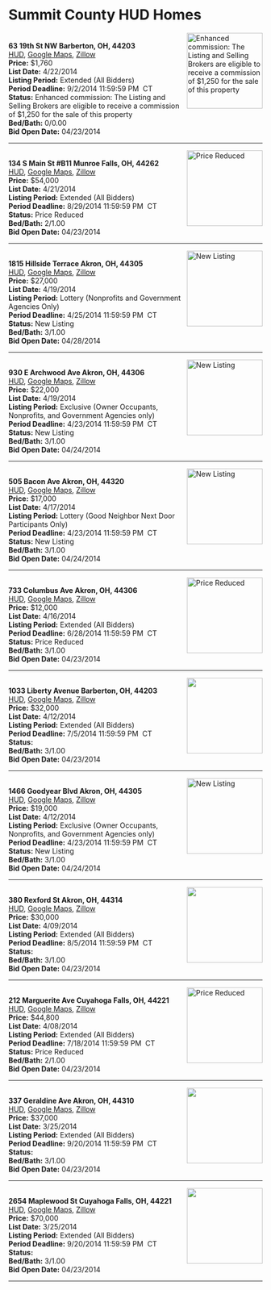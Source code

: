 # Summit County HUD Homes

[<img alt="Enhanced commission: The Listing and Selling Brokers are eligible to receive a commission of $1,250 for the sale of this property" src="https://www.hudhomestore.com/pages/ImageShow.aspx?Case=412-537707" align="right" style="height:150px;">](http://www.hudhomestore.com/Listing/PropertyDetails.aspx?caseNumber=412-537707)  
**63 19th St NW Barberton, OH, 44203**  
[HUD](http://www.hudhomestore.com/Listing/PropertyDetails.aspx?caseNumber=412-537707), [Google Maps](http://maps.google.com/maps?q=63+19th+St+NW+Barberton%2C+OH%2C+44203), [Zillow](http://www.zillow.com/homes/63+19th+St+NW+Barberton%2C+OH%2C+44203/)  
**Price:** $1,760  
**List Date:** 4/22/2014  
**Listing Period:** Extended (All Bidders)  
**Period Deadline:** 9/2/2014 11:59:59 PM  CT  
**Status:** Enhanced commission: The Listing and Selling Brokers are eligible to receive a commission of $1,250 for the sale of this property  
**Bed/Bath:** 0/0.00  
**Bid Open Date:** 04/23/2014

***

[<img alt="Price Reduced" src="https://www.hudhomestore.com/pages/ImageShow.aspx?Case=412-650588" align="right" style="height:150px;">](http://www.hudhomestore.com/Listing/PropertyDetails.aspx?caseNumber=412-650588)  
**134 S Main St #B11 Munroe Falls, OH, 44262**  
[HUD](http://www.hudhomestore.com/Listing/PropertyDetails.aspx?caseNumber=412-650588), [Google Maps](http://maps.google.com/maps?q=134+S+Main+St+%23B11+Munroe+Falls%2C+OH%2C+44262), [Zillow](http://www.zillow.com/homes/134+S+Main+St+%23B11+Munroe+Falls%2C+OH%2C+44262/)  
**Price:** $54,000  
**List Date:** 4/21/2014  
**Listing Period:** Extended (All Bidders)  
**Period Deadline:** 8/29/2014 11:59:59 PM  CT  
**Status:** Price Reduced  
**Bed/Bath:** 2/1.00  
**Bid Open Date:** 04/23/2014

***

[<img alt="New Listing" src="https://www.hudhomestore.com/pages/ImageShow.aspx?Case=412-559770" align="right" style="height:150px;">](http://www.hudhomestore.com/Listing/PropertyDetails.aspx?caseNumber=412-559770)  
**1815 Hillside Terrace Akron, OH, 44305**  
[HUD](http://www.hudhomestore.com/Listing/PropertyDetails.aspx?caseNumber=412-559770), [Google Maps](http://maps.google.com/maps?q=1815+Hillside+Terrace+Akron%2C+OH%2C+44305), [Zillow](http://www.zillow.com/homes/1815+Hillside+Terrace+Akron%2C+OH%2C+44305/)  
**Price:** $27,000  
**List Date:** 4/19/2014  
**Listing Period:** Lottery (Nonprofits and Government Agencies Only)  
**Period Deadline:** 4/25/2014 11:59:59 PM  CT  
**Status:** New Listing  
**Bed/Bath:** 3/1.00  
**Bid Open Date:** 04/28/2014

***

[<img alt="New Listing" src="https://www.hudhomestore.com/pages/ImageShow.aspx?Case=412-516041" align="right" style="height:150px;">](http://www.hudhomestore.com/Listing/PropertyDetails.aspx?caseNumber=412-516041)  
**930 E Archwood Ave Akron, OH, 44306**  
[HUD](http://www.hudhomestore.com/Listing/PropertyDetails.aspx?caseNumber=412-516041), [Google Maps](http://maps.google.com/maps?q=930+E+Archwood+Ave+Akron%2C+OH%2C+44306), [Zillow](http://www.zillow.com/homes/930+E+Archwood+Ave+Akron%2C+OH%2C+44306/)  
**Price:** $22,000  
**List Date:** 4/19/2014  
**Listing Period:** Exclusive (Owner Occupants, Nonprofits, and Government Agencies only)  
**Period Deadline:** 4/23/2014 11:59:59 PM  CT  
**Status:** New Listing  
**Bed/Bath:** 3/1.00  
**Bid Open Date:** 04/24/2014

***

[<img alt="New Listing" src="https://www.hudhomestore.com/pages/ImageShow.aspx?Case=412-434307" align="right" style="height:150px;">](http://www.hudhomestore.com/Listing/PropertyDetails.aspx?caseNumber=412-434307)  
**505 Bacon Ave Akron, OH, 44320**  
[HUD](http://www.hudhomestore.com/Listing/PropertyDetails.aspx?caseNumber=412-434307), [Google Maps](http://maps.google.com/maps?q=505+Bacon+Ave+Akron%2C+OH%2C+44320), [Zillow](http://www.zillow.com/homes/505+Bacon+Ave+Akron%2C+OH%2C+44320/)  
**Price:** $17,000  
**List Date:** 4/17/2014  
**Listing Period:** Lottery (Good Neighbor Next Door Participants Only)  
**Period Deadline:** 4/23/2014 11:59:59 PM  CT  
**Status:** New Listing  
**Bed/Bath:** 3/1.00  
**Bid Open Date:** 04/24/2014

***

[<img alt="Price Reduced" src="https://www.hudhomestore.com/pages/ImageShow.aspx?Case=412-442922" align="right" style="height:150px;">](http://www.hudhomestore.com/Listing/PropertyDetails.aspx?caseNumber=412-442922)  
**733 Columbus Ave Akron, OH, 44306**  
[HUD](http://www.hudhomestore.com/Listing/PropertyDetails.aspx?caseNumber=412-442922), [Google Maps](http://maps.google.com/maps?q=733+Columbus+Ave+Akron%2C+OH%2C+44306), [Zillow](http://www.zillow.com/homes/733+Columbus+Ave+Akron%2C+OH%2C+44306/)  
**Price:** $12,000  
**List Date:** 4/16/2014  
**Listing Period:** Extended (All Bidders)  
**Period Deadline:** 6/28/2014 11:59:59 PM  CT  
**Status:** Price Reduced  
**Bed/Bath:** 3/1.00  
**Bid Open Date:** 04/23/2014

***

[<img alt="" src="https://www.hudhomestore.com/pages/ImageShow.aspx?Case=412-558440" align="right" style="height:150px;">](http://www.hudhomestore.com/Listing/PropertyDetails.aspx?caseNumber=412-558440)  
**1033 Liberty Avenue Barberton, OH, 44203**  
[HUD](http://www.hudhomestore.com/Listing/PropertyDetails.aspx?caseNumber=412-558440), [Google Maps](http://maps.google.com/maps?q=1033+Liberty+Avenue+Barberton%2C+OH%2C+44203), [Zillow](http://www.zillow.com/homes/1033+Liberty+Avenue+Barberton%2C+OH%2C+44203/)  
**Price:** $32,000  
**List Date:** 4/12/2014  
**Listing Period:** Extended (All Bidders)  
**Period Deadline:** 7/5/2014 11:59:59 PM  CT  
**Status:**   
**Bed/Bath:** 3/1.00  
**Bid Open Date:** 04/23/2014

***

[<img alt="New Listing" src="https://www.hudhomestore.com/pages/ImageShow.aspx?Case=412-543159" align="right" style="height:150px;">](http://www.hudhomestore.com/Listing/PropertyDetails.aspx?caseNumber=412-543159)  
**1466 Goodyear Blvd Akron, OH, 44305**  
[HUD](http://www.hudhomestore.com/Listing/PropertyDetails.aspx?caseNumber=412-543159), [Google Maps](http://maps.google.com/maps?q=1466+Goodyear+Blvd+Akron%2C+OH%2C+44305), [Zillow](http://www.zillow.com/homes/1466+Goodyear+Blvd+Akron%2C+OH%2C+44305/)  
**Price:** $19,000  
**List Date:** 4/12/2014  
**Listing Period:** Exclusive (Owner Occupants, Nonprofits, and Government Agencies only)  
**Period Deadline:** 4/23/2014 11:59:59 PM  CT  
**Status:** New Listing  
**Bed/Bath:** 3/1.00  
**Bid Open Date:** 04/24/2014

***

[<img alt="" src="https://www.hudhomestore.com/pages/ImageShow.aspx?Case=412-384212" align="right" style="height:150px;">](http://www.hudhomestore.com/Listing/PropertyDetails.aspx?caseNumber=412-384212)  
**380 Rexford St Akron, OH, 44314**  
[HUD](http://www.hudhomestore.com/Listing/PropertyDetails.aspx?caseNumber=412-384212), [Google Maps](http://maps.google.com/maps?q=380+Rexford+St+Akron%2C+OH%2C+44314), [Zillow](http://www.zillow.com/homes/380+Rexford+St+Akron%2C+OH%2C+44314/)  
**Price:** $30,000  
**List Date:** 4/09/2014  
**Listing Period:** Extended (All Bidders)  
**Period Deadline:** 8/5/2014 11:59:59 PM  CT  
**Status:**   
**Bed/Bath:** 3/1.00  
**Bid Open Date:** 04/23/2014

***

[<img alt="Price Reduced" src="https://www.hudhomestore.com/pages/ImageShow.aspx?Case=412-407133" align="right" style="height:150px;">](http://www.hudhomestore.com/Listing/PropertyDetails.aspx?caseNumber=412-407133)  
**212 Marguerite Ave Cuyahoga Falls, OH, 44221**  
[HUD](http://www.hudhomestore.com/Listing/PropertyDetails.aspx?caseNumber=412-407133), [Google Maps](http://maps.google.com/maps?q=212+Marguerite+Ave+Cuyahoga+Falls%2C+OH%2C+44221), [Zillow](http://www.zillow.com/homes/212+Marguerite+Ave+Cuyahoga+Falls%2C+OH%2C+44221/)  
**Price:** $44,800  
**List Date:** 4/08/2014  
**Listing Period:** Extended (All Bidders)  
**Period Deadline:** 7/18/2014 11:59:59 PM  CT  
**Status:** Price Reduced  
**Bed/Bath:** 2/1.00  
**Bid Open Date:** 04/23/2014

***

[<img alt="" src="https://www.hudhomestore.com/pages/ImageShow.aspx?Case=412-688836" align="right" style="height:150px;">](http://www.hudhomestore.com/Listing/PropertyDetails.aspx?caseNumber=412-688836)  
**337 Geraldine Ave Akron, OH, 44310**  
[HUD](http://www.hudhomestore.com/Listing/PropertyDetails.aspx?caseNumber=412-688836), [Google Maps](http://maps.google.com/maps?q=337+Geraldine+Ave+Akron%2C+OH%2C+44310), [Zillow](http://www.zillow.com/homes/337+Geraldine+Ave+Akron%2C+OH%2C+44310/)  
**Price:** $37,000  
**List Date:** 3/25/2014  
**Listing Period:** Extended (All Bidders)  
**Period Deadline:** 9/20/2014 11:59:59 PM  CT  
**Status:**   
**Bed/Bath:** 3/1.00  
**Bid Open Date:** 04/23/2014

***

[<img alt="" src="https://www.hudhomestore.com/pages/ImageShow.aspx?Case=412-654365" align="right" style="height:150px;">](http://www.hudhomestore.com/Listing/PropertyDetails.aspx?caseNumber=412-654365)  
**2654 Maplewood St Cuyahoga Falls, OH, 44221**  
[HUD](http://www.hudhomestore.com/Listing/PropertyDetails.aspx?caseNumber=412-654365), [Google Maps](http://maps.google.com/maps?q=2654+Maplewood+St+Cuyahoga+Falls%2C+OH%2C+44221), [Zillow](http://www.zillow.com/homes/2654+Maplewood+St+Cuyahoga+Falls%2C+OH%2C+44221/)  
**Price:** $70,000  
**List Date:** 3/25/2014  
**Listing Period:** Extended (All Bidders)  
**Period Deadline:** 9/20/2014 11:59:59 PM  CT  
**Status:**   
**Bed/Bath:** 3/1.00  
**Bid Open Date:** 04/23/2014

***


